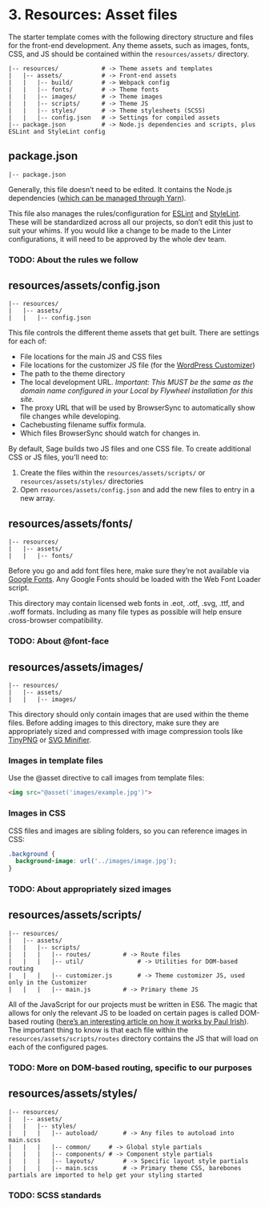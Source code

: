 # 3. Resources: Asset files
The starter template comes with the following directory structure and files for the front-end development. Any theme assets, such as images, fonts, CSS, and JS should be contained within the `resources/assets/` directory.

```
|-- resources/            # -> Theme assets and templates
|   |-- assets/           # -> Front-end assets
|   |   |-- build/        # -> Webpack config
|   |   |-- fonts/        # -> Theme fonts
|   |   |-- images/       # -> Theme images
|   |   |-- scripts/      # -> Theme JS
|   |   |-- styles/       # -> Theme stylesheets (SCSS)
|   |   |-- config.json   # -> Settings for compiled assets
|-- package.json          # -> Node.js dependencies and scripts, plus ESLint and StyleLint config
```

## package.json
```
|-- package.json
```

Generally, this file doesn’t need to be edited. It contains the Node.js dependencies ([which can be managed through Yarn](https://yarnpkg.com/lang/en/docs/managing-dependencies/)).

This file also manages the rules/configuration for [ESLint](https://eslint.org/docs/user-guide/configuring) and [StyleLint](https://stylelint.io/user-guide/configuration/). These will be standardized across all our projects, so don’t edit this just to suit your whims. If you would like a change to be made to the Linter configurations, it will need to be approved by the whole dev team.

### TODO: About the rules we follow

## resources/assets/config.json
```
|-- resources/
|   |-- assets/
|   |   |-- config.json
```

This file controls the different theme assets that get built. There are settings for each of:

* File locations for the main JS and CSS files
* File locations for the customizer JS file (for the [WordPress Customizer](https://developer.wordpress.org/themes/customize-api/))
* The path to the theme directory
* The local development URL. *Important: This MUST be the same as the domain name configured in your Local by Flywheel installation for this site.*
* The proxy URL that will be used by BrowserSync to automatically show file changes while developing.
* Cachebusting filename suffix formula.
* Which files BrowserSync should watch for changes in.

By default, Sage builds two JS files and one CSS file. To create additional CSS or JS files, you'll need to:

1. Create the files within the `resources/assets/scripts/` or `resources/assets/styles/` directories
2. Open `resources/assets/config.json` and add the new files to entry in a new array.

## resources/assets/fonts/
```
|-- resources/
|   |-- assets/
|   |   |-- fonts/
```
Before you go and add font files here, make sure they’re not available via [Google Fonts](https://fonts.google.com/). Any Google Fonts should be loaded with the Web Font Loader script.

This directory may contain licensed web fonts in .eot, .otf, .svg, .ttf, and .woff formats. Including as many file types as possible will help ensure cross-browser compatibility. 

### TODO: About @font-face

## resources/assets/images/
```
|-- resources/
|   |-- assets/
|   |   |-- images/
```
This directory should only contain images that are used within the theme files. Before adding images to this directory, make sure they are appropriately sized and compressed with image compression tools like [TinyPNG](https://tinypng.com/) or [SVG Minifier](http://www.svgminify.com/).

### Images in template files
Use the @asset directive to call images from template files:

```html
<img src="@asset('images/example.jpg')">
```

### Images in CSS
CSS files and images are sibling folders, so you can reference images in CSS:

```css
.background {
  background-image: url('../images/image.jpg');
}
```


### TODO: About appropriately sized images

## resources/assets/scripts/
```
|-- resources/
|   |-- assets/
|   |   |-- scripts/
|   |   |   |-- routes/			# -> Route files
|   |   |   |-- util/				# -> Utilities for DOM-based routing
|   |   |   |-- customizer.js		# -> Theme customizer JS, used only in the Customizer
|   |   |   |-- main.js			# -> Primary theme JS
```

All of the JavaScript for our projects must be written in ES6. The magic that allows for only the relevant JS to be loaded on certain pages is called DOM-based routing ([here’s an interesting article on how it works by Paul Irish](https://www.paulirish.com/2009/markup-based-unobtrusive-comprehensive-dom-ready-execution/)). The important thing to know is that each file within the `resources/assets/scripts/routes` directory contains the JS that will load on each of the configured pages.

### TODO: More on DOM-based routing, specific to our purposes

## resources/assets/styles/
```
|-- resources/
|   |-- assets/
|   |   |-- styles/
|   |   |   |-- autoload/		# -> Any files to autoload into main.scss
|   |   |   |-- common/		# -> Global style partials
|   |   |   |-- components/	# -> Component style partials
|   |   |   |-- layouts/		# -> Specific layout style partials
|   |   |   |-- main.scss		# -> Primary theme CSS, barebones partials are imported to help get your styling started
```

### TODO: SCSS standards
